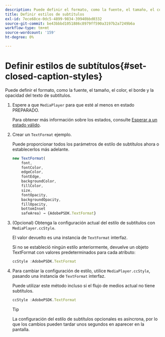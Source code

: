 ```yaml
---
description: Puede definir el formato, como la fuente, el tamaño, el color, el borde y la opacidad del texto de subtítulos.
title: Definir estilos de subtítulos
exl-id: 7ece68ce-0dc5-4899-9834-39940bbd0332
source-git-commit: be43bbbd1051886c8979ff590a3197b2a7249b6a
workflow-type: tm+mt
source-wordcount: '159'
ht-degree: 0%

---
```


# Definir estilos de subtítulos{#set-closed-caption-styles}

Puede definir el formato, como la fuente, el tamaño, el color, el borde y la opacidad del texto de subtítulos.

1. Espere a que `MediaPlayer` para que esté al menos en estado PREPARADO.

   Para obtener más información sobre los estados, consulte [Esperar a un estado válido](../../../content-playback-options-browser-tvsdk/ui-configure/t-psdk-browser-tvsdk-2.4-ui-state-prepared-wait-for.md).
1. Crear un `TextFormat` ejemplo.

   Puede proporcionar todos los parámetros de estilo de subtítulos ahora o establecerlos más adelante.

   ```js
   new TextFormat( 
       font,   
       fontColor,  
       edgeColor,   
       fontEdge,  
       backgroundColor,   
       fillColor,  
       size,   
       fontOpacity,   
       backgroundOpacity,  
       fillOpacity, 
       bottomInset 
       safeArea) → {AdobePSDK.TextFormat}
   ```

1. (Opcional) Obtenga la configuración actual del estilo de subtítulos con `MediaPlayer.ccStyle`.

   El valor devuelto es una instancia de `TextFormat` interfaz.

   Si no se estableció ningún estilo anteriormente, devuelve un objeto TextFormat con valores predeterminados para cada atributo:

   ```js
   ccStyle :AdobePSDK.TextFormat
   ```

1. Para cambiar la configuración de estilo, utilice `MediaPlayer.ccStyle`, pasando una instancia de `TextFormat` interfaz.

   Puede utilizar este método incluso si el flujo de medios actual no tiene subtítulos.

   ```js
   ccStyle :AdobePSDK.TextFormat 
   ```

   >[!TIP]
   >
   >La configuración del estilo de subtítulos opcionales es asíncrona, por lo que los cambios pueden tardar unos segundos en aparecer en la pantalla.
